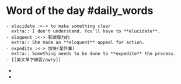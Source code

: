 # Word of the day #daily_words
	- elucidate :<-> to make something clear
	  extra:: I don't understand. You'll have to **elucidate**.
	- eloquent :<-> 有說服力的
	  extra:: She made an **eloquent** appeal for action.
	- expedite :<-> 加快(某件事)
	  extra:: Something needs to be done to **expedite** the process.
	- [[英文單字練習/awry]]
-
-